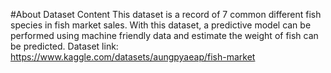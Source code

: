 #About Dataset
 Content
This dataset is a record of 7 common different fish species in fish market sales. With this dataset, a predictive model can be performed using machine friendly data and estimate the weight of fish can be predicted.
Dataset link: https://www.kaggle.com/datasets/aungpyaeap/fish-market
